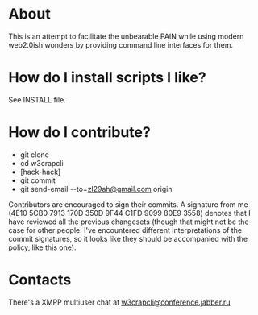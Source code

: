 About
=====

This is an attempt to facilitate the unbearable PAIN while using modern
web2.0ish wonders by providing command line interfaces for them.


How do I install scripts I like?
================================

See INSTALL file.


How do I contribute?
====================

+ git clone
+ cd w3crapcli
+ [hack-hack]
+ git commit
+ git send-email --to=zl29ah@gmail.com origin

Contributors are encouraged to sign their commits. A signature from me (4E10 5CB0 7913 170D 350D  9F44 C1FD 9099 80E9 3558) denotes that I have reviewed all the previous changesets (though that might not be the case for other people: I've encountered different interpretations of the commit signatures, so it looks like they should be accompanied with the policy, like this one).


Contacts
========

There's a XMPP multiuser chat at w3crapcli@conference.jabber.ru

